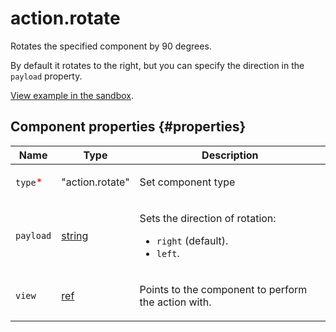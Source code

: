 # action.rotate

Rotates the specified component by 90 degrees.

By default it rotates to the right, but you can specify the direction in the `payload` property.

[View example in the sandbox](https://clck.ru/asRrg).

## Component properties {#properties}

| Name                                     | Type                                                                             | Description                                                                                |
| ---------------------------------------- | -------------------------------------------------------------------------------- | ------------------------------------------------------------------------------------------ |
| `type`<span style="color: red">\*</span> | "action.rotate"                                                                  | <p>Set component type</p>                                                                  |
| `payload`                                | <a class="xref popup-link" href="../concepts/types.dita#types/string">string</a> | <p>Sets the direction of rotation:</p><ul><li>`right` (default).</li><li>`left`.</li></ul> |
| `view`                                   | <a class="xref popup-link" href="../concepts/types.dita#types/ref">ref</a>       | <p>Points to the component to perform the action with.</p>                                 |
